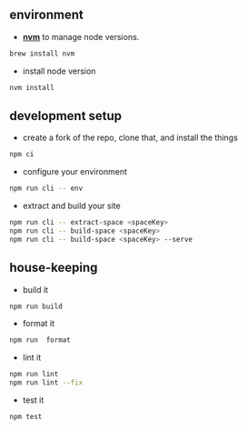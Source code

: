 ## environment

- **[nvm](https://github.com/nvm-sh/nvm)** to manage node versions.

```bash
brew install nvm
```

- install node version

```bash
nvm install
```

## development setup

- create a fork of the repo, clone that, and install the things

```bash
npm ci
```

- configure your environment

```bash
npm run cli -- env
```

- extract and build your site

```bash
npm run cli -- extract-space <spaceKey>
npm run cli -- build-space <spaceKey>
npm run cli -- build-space <spaceKey> --serve
```

## house-keeping

- build it

```bash
npm run build
```

- format it

```bash
npm run  format
```

- lint it

```bash
npm run lint
npm run lint --fix
```

- test it

```bash
npm test
```
